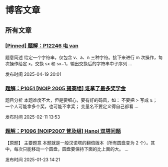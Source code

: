 # 博客文章

## 所有文章

### [[Pinned] 题解：P12246 电 van](./tj/luogu-p12246.md)

题意简述 给定一个字符串，仅包含 v、a、n 三种字符。接下来进行 m 次操作，每次操作给定 x，交换 sx​ 和 sx−1​，输出交换后的字符串中子序列 ...

发布时间 2025-04-19 20:01

### [题解：P1051 [NOIP 2005 提高组] 谁拿了最多奖学金](./tj/luogu-p1051.md)

题目分析 本题难度不大，但是要细心，要有好的码风，如： 不要把 > 写成 ≥； 一个人可能拿多个奖，也可能不拿奖； 变量名不要定义得自己都看 ...

发布时间 2025-02-11 13:53

### [题解：P1096 [NOIP2007 普及组] Hanoi 双塔问题](./tj/luogu-p1096.md)

【原题】 主要题意 本题就是一般汉诺塔的翻倍版本（所有圆盘变为 $2$ 个）。其中，每次只能移动一个圆盘，圆盘要保持下面的比上面的大。 ...

发布时间 2025-01-23 14:21
